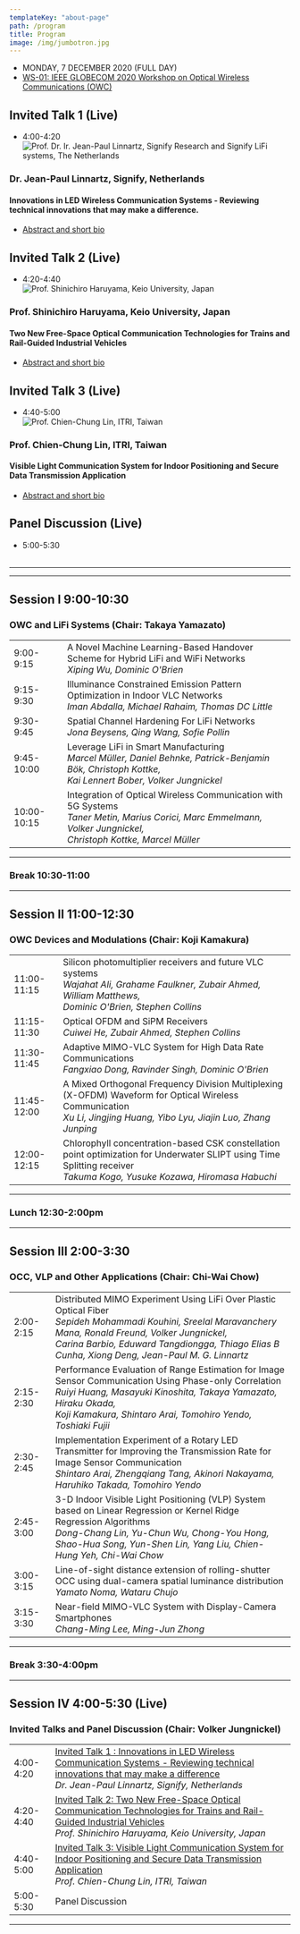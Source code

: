 ```yaml
---
templateKey: "about-page"
path: /program
title: Program
image: /img/jumbotron.jpg
---
```


- MONDAY, 7 DECEMBER 2020 (FULL DAY)
- [WS-01: IEEE GLOBECOM 2020 Workshop on Optical Wireless Communications (OWC)](https://globecom2020.ieee-globecom.org/workshop/ws-01-workshop-optical-wireless-communications-owc)

## Invited Talk 1 (Live)

- 4:00-4:20<br>
  ![Prof. Dr. Ir. Jean-Paul Linnartz, Signify Research and Signify LiFi systems, The Netherlands](../blog/JPL-in-oostenrijk.jpg)

### Dr. Jean-Paul Linnartz, Signify, Netherlands

#### Innovations in LED Wireless Communication Systems - Reviewing technical innovations that may make a difference.

- [Abstract and short bio](/blog/2020-1110-Invited-Talk-1-Prof-Dr-Ir-Jean-Paul-Linnartz/)

## Invited Talk 2 (Live)

- 4:20-4:40<br>
  ![Prof. Shinichiro Haruyama, Keio University, Japan](../blog/haruyama_portrait3.jpg)

### Prof. Shinichiro Haruyama, Keio University, Japan

#### Two New Free-Space Optical Communication Technologies for Trains and Rail-Guided Industrial Vehicles

- [Abstract and short bio](/blog/2020-1110-Invited-Talk-2-Prof-Shinichiro-Haruyama-Keio-University-Japan/)

## Invited Talk 3 (Live)

- 4:40-5:00<br>
  ![Prof. Chien-Chung Lin, ITRI, Taiwan](../blog/cclin-pic-ieee.jpg)

### Prof. Chien-Chung Lin, ITRI, Taiwan

#### Visible Light Communication System for Indoor Positioning and Secure Data Transmission Application

- [Abstract and short bio](/blog/2020-1110-Invited-Talk-3-Prof-Chien-Chung-Lin-ITRI-Taiwan/)

## Panel Discussion (Live)

- 5:00-5:30<br><br>

---

---

## Session I 9:00-10:30

### OWC and LiFi Systems (Chair: Takaya Yamazato)

|             |                                                                                                                                                                       |
| ----------- | --------------------------------------------------------------------------------------------------------------------------------------------------------------------- |
| 9:00-9:15   | A Novel Machine Learning-Based Handover Scheme for Hybrid LiFi and WiFi Networks<br>_Xiping Wu, Dominic O'Brien_                                                      |
| 9:15-9:30   | Illuminance Constrained Emission Pattern Optimization in Indoor VLC Networks<br>_Iman Abdalla, Michael Rahaim, Thomas DC Little_                                      |
| 9:30-9:45   | Spatial Channel Hardening For LiFi Networks<br>_Jona Beysens, Qing Wang, Sofie Pollin_                                                                                |
| 9:45-10:00  | Leverage LiFi in Smart Manufacturing<br>_Marcel Müller, Daniel Behnke, Patrick-Benjamin Bök, Christoph Kottke, <br>Kai Lennert Bober, Volker Jungnickel_              |
| 10:00-10:15 | Integration of Optical Wireless Communication with 5G Systems<br>_Taner Metin, Marius Corici, Marc Emmelmann, Volker Jungnickel, <br>Christoph Kottke, Marcel Müller_ |

---

### Break 10:30-11:00

---

## Session II 11:00-12:30

### OWC Devices and Modulations (Chair: Koji Kamakura)

|             |                                                                                                                                                                           |
| ----------- | ------------------------------------------------------------------------------------------------------------------------------------------------------------------------- |
| 11:00-11:15 | Silicon photomultiplier receivers and future VLC systems<br>_Wajahat Ali, Grahame Faulkner, Zubair Ahmed, William Matthews,<br>Dominic O'Brien, Stephen Collins_          |
| 11:15-11:30 | Optical OFDM and SiPM Receivers<br>_Cuiwei He, Zubair Ahmed, Stephen Collins_                                                                                             |
| 11:30-11:45 | Adaptive MIMO-VLC System for High Data Rate Communications<br>_Fangxiao Dong, Ravinder Singh, Dominic O'Brien_                                                            |
| 11:45-12:00 | A Mixed Orthogonal Frequency Division Multiplexing (X-OFDM) Waveform for Optical Wireless Communication<br>_Xu Li, Jingjing Huang, Yibo Lyu, Jiajin Luo, Zhang Junping_   |
| 12:00-12:15 | Chlorophyll concentration-based CSK constellation point optimization for Underwater SLIPT using Time Splitting receiver<br>_Takuma Kogo, Yusuke Kozawa, Hiromasa Habuchi_ |

---

### Lunch 12:30-2:00pm

---

## Session III 2:00-3:30

### OCC, VLP and Other Applications (Chair: Chi-Wai Chow)

|           |                                                                                                                                                                                                                                                                  |
| --------- | ---------------------------------------------------------------------------------------------------------------------------------------------------------------------------------------------------------------------------------------------------------------- |
| 2:00-2:15 | Distributed MIMO Experiment Using LiFi Over Plastic Optical Fiber<br>_Sepideh Mohammadi Kouhini, Sreelal Maravanchery Mana, Ronald Freund, Volker Jungnickel,<br>Carina Barbio, Eduward Tangdiongga, Thiago Elias B Cunha, Xiong Deng, Jean-Paul M. G. Linnartz_ |
| 2:15-2:30 | Performance Evaluation of Range Estimation for Image Sensor Communication Using Phase-only Correlation<br>_Ruiyi Huang, Masayuki Kinoshita, Takaya Yamazato, Hiraku Okada,<br>Koji Kamakura, Shintaro Arai, Tomohiro Yendo, Toshiaki Fujii_                      |
| 2:30-2:45 | Implementation Experiment of a Rotary LED Transmitter for Improving the Transmission Rate for Image Sensor Communication<br>_Shintaro Arai, Zhengqiang Tang, Akinori Nakayama, Haruhiko Takada, Tomohiro Yendo_                                                  |
| 2:45-3:00 | 3-D Indoor Visible Light Positioning (VLP) System based on Linear Regression or Kernel Ridge Regression Algorithms<br>_Dong-Chang Lin, Yu-Chun Wu, Chong-You Hong, Shao-Hua Song, Yun-Shen Lin, Yang Liu, Chien-Hung Yeh, Chi-Wai Chow_                          |
| 3:00-3:15 | Line-of-sight distance extension of rolling-shutter OCC using dual-camera spatial luminance distribution<br>_Yamato Noma, Wataru Chujo_                                                                                                                          |
| 3:15-3:30 | Near-field MIMO-VLC System with Display-Camera Smartphones<br>_Chang-Ming Lee, Ming-Jun Zhong_                                                                                                                                                                   |

---

### Break 3:30-4:00pm

---

## Session IV 4:00-5:30 (Live)

### Invited Talks and Panel Discussion (Chair: Volker Jungnickel)

|           |                                                                                                                                                                                                                                                               |
| --------- | ------------------------------------------------------------------------------------------------------------------------------------------------------------------------------------------------------------------------------------------------------------- |
| 4:00-4:20 | [Invited Talk 1 : Innovations in LED Wireless Communication Systems - Reviewing technical innovations that may make a difference](/blog/2020-1110-Invited-Talk-1-Prof-Dr-Ir-Jean-Paul-Linnartz/)<br>_Dr. Jean-Paul Linnartz, Signify, Netherlands_            |
| 4:20-4:40 | [Invited Talk 2: Two New Free-Space Optical Communication Technologies for Trains and Rail-Guided Industrial Vehicles](/blog/2020-1110-Invited-Talk-2-Prof-Shinichiro-Haruyama-Keio-University-Japan/)<br>_Prof. Shinichiro Haruyama, Keio University, Japan_ |
| 4:40-5:00 | [Invited Talk 3: Visible Light Communication System for Indoor Positioning and Secure Data Transmission Application](/blog/2020-1110-Invited-Talk-3-Prof-Chien-Chung-Lin-ITRI-Taiwan/)<br>_Prof. Chien-Chung Lin, ITRI, Taiwan_                               |
| 5:00-5:30 | Panel Discussion                                                                                                                                                                                                                                              |

---
